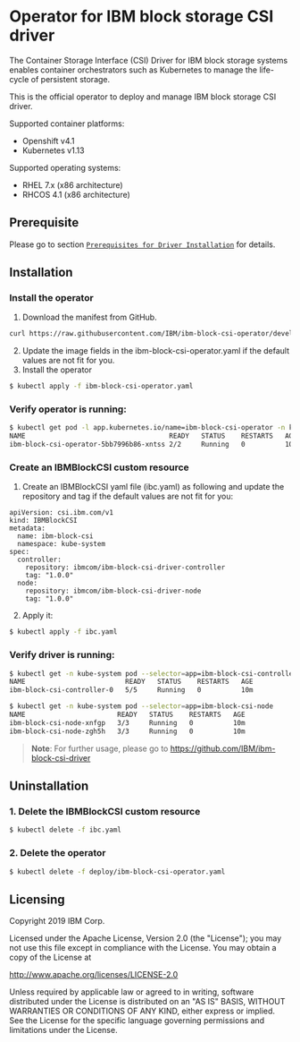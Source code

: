 # Operator for IBM block storage CSI driver
The Container Storage Interface (CSI) Driver for IBM block storage systems enables container orchestrators such as Kubernetes to manage the life-cycle of persistent storage.

This is the official operator to deploy and manage IBM block storage CSI driver.

Supported container platforms:
  - Openshift v4.1
  - Kubernetes v1.13

Supported operating systems:
  - RHEL 7.x (x86 architecture)
  - RHCOS 4.1 (x86 architecture)

## Prerequisite
Please go to section [`Prerequisites for Driver Installation`](https://github.com/IBM/ibm-block-csi-driver#prerequisites-for-driver-installation) for details.

## Installation

### Install the operator
1. Download the manifest from GitHub.
```bash
curl https://raw.githubusercontent.com/IBM/ibm-block-csi-operator/develop/deploy/ibm-block-csi-operator.yaml > ibm-block-csi-operator.yaml
```
2. Update the image fields in the ibm-block-csi-operator.yaml if the default values are not fit for you.
3. Install the operator

<!-- $ kubectl apply -f csi_driver.yaml  (download and install csi_driver.yaml only if you are using Kubernetes v.1.14+) -->
```bash
$ kubectl apply -f ibm-block-csi-operator.yaml
```

### Verify operator is running:

```bash
$ kubectl get pod -l app.kubernetes.io/name=ibm-block-csi-operator -n kube-system
NAME                                    READY   STATUS    RESTARTS   AGE
ibm-block-csi-operator-5bb7996b86-xntss 2/2     Running   0          10m
```

### Create an IBMBlockCSI custom resource
1. Create an IBMBlockCSI yaml file (ibc.yaml) as following and update the repository and tag if the default values are not fit for you:
```
apiVersion: csi.ibm.com/v1
kind: IBMBlockCSI
metadata:
  name: ibm-block-csi
  namespace: kube-system
spec:
  controller:
    repository: ibmcom/ibm-block-csi-driver-controller
    tag: "1.0.0"
  node:
    repository: ibmcom/ibm-block-csi-driver-node
    tag: "1.0.0"
```

2. Apply it:

```bash
$ kubectl apply -f ibc.yaml
```

### Verify driver is running:

```bash
$ kubectl get -n kube-system pod --selector=app=ibm-block-csi-controller
NAME                         READY   STATUS    RESTARTS   AGE
ibm-block-csi-controller-0   5/5     Running   0          10m

$ kubectl get -n kube-system pod --selector=app=ibm-block-csi-node
NAME                       READY   STATUS    RESTARTS   AGE
ibm-block-csi-node-xnfgp   3/3     Running   0          10m
ibm-block-csi-node-zgh5h   3/3     Running   0          10m

```

> **Note**: For further usage, please go to https://github.com/IBM/ibm-block-csi-driver

## Uninstallation

### 1. Delete the IBMBlockCSI custom resource
```bash
$ kubectl delete -f ibc.yaml
```

### 2. Delete the operator
<!-- $ kubectl delete CSIDriver ibm-block-csi-driver -->
```bash
$ kubectl delete -f deploy/ibm-block-csi-operator.yaml
```

## Licensing

Copyright 2019 IBM Corp.

Licensed under the Apache License, Version 2.0 (the "License");
you may not use this file except in compliance with the License.
You may obtain a copy of the License at

http://www.apache.org/licenses/LICENSE-2.0

Unless required by applicable law or agreed to in writing, software
distributed under the License is distributed on an "AS IS" BASIS,
WITHOUT WARRANTIES OR CONDITIONS OF ANY KIND, either express or implied.
See the License for the specific language governing permissions and
limitations under the License.

